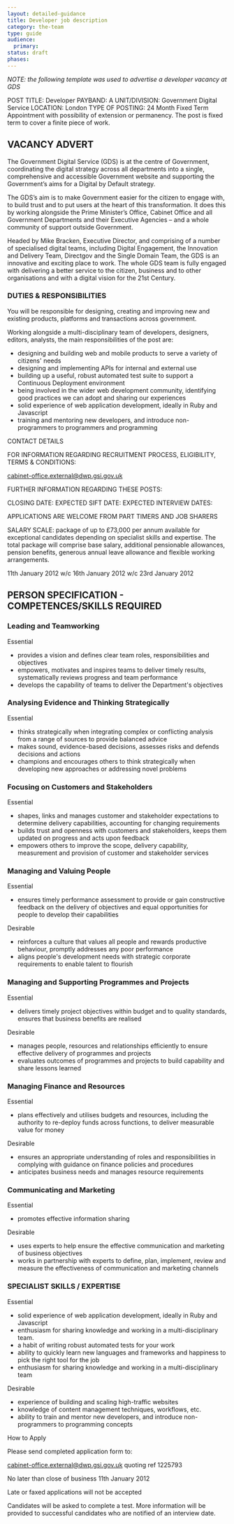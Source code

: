 ```yaml
---
layout: detailed-guidance
title: Developer job description
category: the-team
type: guide
audience:
  primary:
status: draft
phases:
---
```


*NOTE: the following template was used to advertise a developer vacancy at GDS*

POST TITLE:              Developer
PAYBAND:                 A
UNIT/DIVISION:           Government Digital Service
LOCATION:                London
TYPE OF POSTING:         24 Month Fixed Term Appointment with possibility of extension or permanency. The post is fixed term to cover a finite piece of work.


## VACANCY ADVERT

The Government Digital Service (GDS) is at the centre of Government, coordinating the digital
strategy across all departments into a single, comprehensive and accessible Government
website and supporting the Government’s aims for a Digital by Default strategy.

The GDS’s aim is to make Government easier for the citizen to engage with, to build trust and
to put users at the heart of this transformation. It does this by working alongside the Prime
Minister’s Office, Cabinet Office and all Government Departments and their Executive Agencies
– and a whole community of support outside Government.

Headed by Mike Bracken, Executive Director, and comprising of a number of specialised digital
teams, including Digital Engagement, the Innovation and Delivery Team, Directgov and the
Single Domain Team, the GDS is an innovative and exciting place to work. The whole GDS
team is fully engaged with delivering a better service to the citizen, business and to other
organisations and with a digital vision for the 21st Century.

### DUTIES & RESPONSIBILITIES

You will be responsible for designing, creating and improving new and existing products, platforms and transactions across government.

Working alongside a multi-disciplinary team of developers, designers, editors, analysts, the main responsibilities of the post are:
* designing and building web and mobile products to serve a variety of citizens' needs
* designing and implementing APIs for internal and external use
* building up a useful, robust automated test suite to support a Continuous Deployment environment
* being involved in the wider web development community, identifying good practices we can adopt and sharing our experiences
* solid experience of web application development, ideally in Ruby and Javascript
* training and mentoring new developers, and introduce non-programmers to programmers and programming

CONTACT DETAILS

FOR INFORMATION REGARDING RECRUITMENT PROCESS, ELIGIBILITY, TERMS & CONDITIONS:

cabinet-office.external@dwp.gsi.gov.uk

FURTHER INFORMATION REGARDING THESE POSTS:

CLOSING DATE:
EXPECTED SIFT DATE:
EXPECTED INTERVIEW DATES:

APPLICATIONS ARE WELCOME FROM PART TIMERS AND JOB SHARERS

SALARY SCALE: package of up to £73,000 per annum available for exceptional candidates depending on specialist skills and expertise. The total package will comprise base salary, additional pensionable allowances, pension
benefits, generous annual leave allowance and flexible working arrangements.

11th January 2012
w/c 16th January 2012
w/c 23rd January 2012

## PERSON SPECIFICATION - COMPETENCES/SKILLS REQUIRED

### Leading and Teamworking

Essential
* provides a vision and defines clear team roles, responsibilities and objectives
* empowers, motivates and inspires teams to deliver timely results, systematically reviews progress and team performance
* develops the capability of teams to deliver the Department's objectives

### Analysing Evidence and Thinking Strategically

Essential
* thinks strategically when integrating complex or conflicting analysis from a range of sources to provide balanced advice
* makes sound, evidence-based decisions, assesses risks and defends decisions and actions
* champions and encourages others to think strategically when developing new approaches or addressing novel problems

### Focusing on Customers and Stakeholders

Essential
* shapes, links and manages customer and stakeholder expectations to determine delivery capabilities, accounting for changing requirements
* builds trust and openness with customers and stakeholders, keeps them updated on progress and acts upon feedback
* empowers others to improve the scope, delivery capability, measurement and provision of customer and stakeholder services

### Managing and Valuing People

Essential
* ensures timely performance assessment to provide or gain constructive feedback on the delivery of objectives and equal opportunities for people to develop their capabilities

Desirable
* reinforces a culture that values all people and rewards productive behaviour, promptly addresses any poor performance
* aligns people's development needs with strategic corporate requirements to enable talent to flourish

### Managing and Supporting Programmes and Projects

Essential
* delivers timely project objectives within budget and to quality standards, ensures that business benefits are realised

Desirable
* manages people, resources and relationships efficiently to ensure effective delivery of programmes and projects
* evaluates outcomes of programmes and projects to build capability and share lessons learned

### Managing Finance and Resources

Essential 
* plans effectively and utilises budgets and resources, including the authority to re-deploy funds across functions, to deliver measurable value for money

Desirable
* ensures an appropriate understanding of roles and responsibilities in complying with guidance on finance policies and procedures
* anticipates business needs and manages resource requirements

### Communicating and Marketing

Essential
* promotes effective information sharing

Desirable
* uses experts to help ensure the effective communication and marketing of business objectives
* works in partnership with experts to define, plan, implement, review and measure the effectiveness of communication and marketing channels

### SPECIALIST SKILLS / EXPERTISE

Essential
* solid experience of web application development, ideally in Ruby and Javascript
* enthusiasm for sharing knowledge and working in a multi-disciplinary team.
* a habit of writing robust automated tests for your work
* ability to quickly learn new languages and frameworks and happiness to pick the right tool for the job
* enthusiasm for sharing knowledge and working in a multi-disciplinary team

Desirable
* experience of building and scaling high-traffic websites
* knowledge of content management techniques, workflows, etc.
* ability to train and mentor new developers, and introduce non-programmers to programming concepts

How to Apply

Please send completed application form to:

cabinet-office.external@dwp.gsi.gov.uk quoting ref 1225793

No later than close of business 11th January 2012

Late or faxed applications will not be accepted

Candidates will be asked to complete a test. More information will be provided to successful
candidates who are notified of an interview date.

